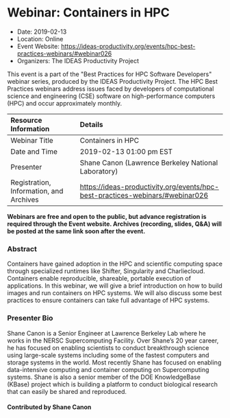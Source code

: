 













			   

<!-- Note: this label does NOT include the trailing colon -->





# Webinar: Containers in HPC

- Date: 2019-02-13
- Location: Online
- Event Website: https://ideas-productivity.org/events/hpc-best-practices-webinars/#webinar026
- Organizers: The IDEAS Productivity Project
			   
This event is a part of the "Best Practices for HPC Software
Developers" webinar series, produced by the IDEAS Productivity
Project. The HPC Best Practices webinars address issues faced by
developers of computational science and engineering (CSE) software on
high-performance computers (HPC) and occur approximately monthly.

Resource Information | Details
:--- | :---			   
Webinar Title | Containers in HPC
Date and Time | 2019-02-13 01:00 pm EST
Presenter | Shane Canon (Lawrence Berkeley National Laboratory)
Registration, Information, and Archives | 	<https://ideas-productivity.org/events/hpc-best-practices-webinars/#webinar026>	   

**Webinars are free and open to the public, but advance registration is required through the Event website. Archives (recording, slides, Q&A) will be posted at the same link soon after the event.**

### Abstract
<p>Containers have gained adoption in the HPC and scientific computing
space through specialized runtimes like Shifter, Singularity and
Charliecloud. Containers enable reproducible, shareable, portable
execution of applications. In this webinar, we will give a brief
introduction on how to build images and run containers on HPC
systems. We will also discuss some best practices to ensure containers
can take full advantage of HPC systems.</p>



### Presenter Bio
<p>Shane Canon is a Senior Engineer at Lawrence Berkeley
Lab where he works in the NERSC Supercomputing Facility.  Over Shane&#8217;s
20 year career, he has focused on enabling scientists to conduct
breakthrough science using large-scale systems including some of the
fastest computers and storage systems in the world.  Most recently
Shane has focused on enabling data-intensive computing and container
computing on Supercomputing systems.  Shane is also a senior member of
the DOE KnowledgeBase (KBase) project which is building a platform to
conduct biological research that can easily be shared and reproduced.</p>

    

#### Contributed by Shane Canon

<!---
Publish: yes
Categories: skills
Topics: online learning
Level: 2
Prerequisites: default
Aggregate: none
--->






